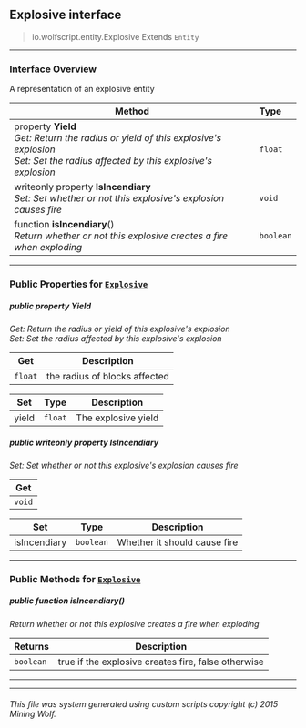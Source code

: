 ## Explosive __interface__

>io.wolfscript.entity.Explosive
>Extends `Entity`

---

### Interface Overview

A representation of an explosive entity

Method | Type   
--- | :--- 
  property __Yield__ <br> _Get: Return the radius or yield of this explosive's explosion<br>Set: Set the radius affected by this explosive's explosion_ | `float`
 writeonly property __IsIncendiary__ <br> _Set: Set whether or not this explosive's explosion causes fire_ | `void`
 function __isIncendiary__() <br> _Return whether or not this explosive creates a fire when exploding_ | `boolean`



---


### Public Properties for [`Explosive`](Explosive.md)

##### <a id='yield'></a>public   property __Yield__

_Get: Return the radius or yield of this explosive's explosion<br>Set: Set the radius affected by this explosive's explosion_

Get | Description
--- | --- 
`float` | the radius of blocks affected

Set | Type | Description  
--- | --- | --- 
yield | `float` | The explosive yield


##### <a id='isincendiary'></a>public  writeonly property __IsIncendiary__

_Set: Set whether or not this explosive's explosion causes fire_

Get | 
--- | 
`void` |

Set | Type | Description  
--- | --- | --- 
isIncendiary | `boolean` | Whether it should cause fire


---

### Public Methods for [`Explosive`](Explosive.md)

##### <a id='isincendiary'></a>public  function __isIncendiary__()

_Return whether or not this explosive creates a fire when exploding_

Returns | Description
--- | --- 
`boolean` | true if the explosive creates fire, false otherwise


---
---


###### This file was system generated using custom scripts copyright (c) 2015 Mining Wolf.
	

